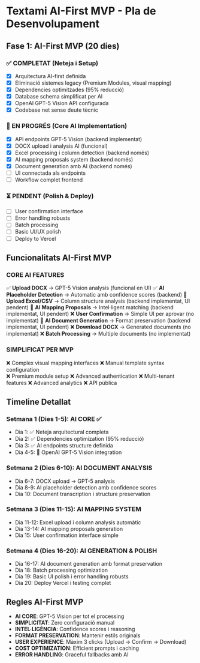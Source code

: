# Textami AI-First MVP - Pla de Desenvolupament

## Fase 1: AI-First MVP (20 dies)

### ✅ COMPLETAT (Neteja i Setup)
- [x] Arquitectura AI-first definida
- [x] Eliminació sistemes legacy (Premium Modules, visual mapping)
- [x] Dependencies optimitzades (95% reducció)
- [x] Database schema simplificat per AI
- [x] OpenAI GPT-5 Vision API configurada
- [x] Codebase net sense deute tècnic

### 🔄 EN PROGRÉS (Core AI Implementation)
- [x] API endpoints GPT-5 Vision (backend implementat)
- [x] DOCX upload i analysis AI (funcional)
- [x] Excel processing i column detection (backend només)
- [x] AI mapping proposals system (backend només)  
- [x] Document generation amb AI (backend només)
- [ ] UI connectada als endpoints
- [ ] Workflow complet frontend

### ⏳ PENDENT (Polish & Deploy)
- [ ] User confirmation interface
- [ ] Error handling robusts
- [ ] Batch processing
- [ ] Basic UI/UX polish
- [ ] Deploy to Vercel

## Funcionalitats AI-First MVP

### CORE AI FEATURES
✅ **Upload DOCX** → GPT-5 Vision analysis (funcional en UI)
✅ **AI Placeholder Detection** → Automatic amb confidence scores (backend)
🔄 **Upload Excel/CSV** → Column structure analysis (backend implementat, UI pendent)
🔄 **AI Mapping Proposals** → Intel·ligent matching (backend implementat, UI pendent)
❌ **User Confirmation** → Simple UI per aprovar (no implementat)
🔄 **AI Document Generation** → Format preservation (backend implementat, UI pendent)
❌ **Download DOCX** → Generated documents (no implementat)
❌ **Batch Processing** → Multiple documents (no implementat)  

### SIMPLIFICAT PER MVP
❌ Complex visual mapping interfaces
❌ Manual template syntax configuration  
❌ Premium module setup
❌ Advanced authentication
❌ Multi-tenant features
❌ Advanced analytics
❌ API pública

## Timeline Detallat

### Setmana 1 (Dies 1-5): AI CORE ✅
- Dia 1: ✅ Neteja arquitectural completa
- Dia 2: ✅ Dependencies optimization (95% reducció)
- Dia 3: ✅ AI endpoints structure definida
- Dia 4-5: 🔄 OpenAI GPT-5 Vision integration

### Setmana 2 (Dies 6-10): AI DOCUMENT ANALYSIS
- Dia 6-7: DOCX upload → GPT-5 analysis
- Dia 8-9: AI placeholder detection amb confidence scores
- Dia 10: Document transcription i structure preservation

### Setmana 3 (Dies 11-15): AI MAPPING SYSTEM
- Dia 11-12: Excel upload i column analysis automàtic
- Dia 13-14: AI mapping proposals generation
- Dia 15: User confirmation interface simple

### Setmana 4 (Dies 16-20): AI GENERATION & POLISH
- Dia 16-17: AI document generation amb format preservation
- Dia 18: Batch processing optimization
- Dia 19: Basic UI polish i error handling robusts
- Dia 20: Deploy Vercel i testing complet

## Regles AI-First MVP

- **AI CORE**: GPT-5 Vision per tot el processing
- **SIMPLICITAT**: Zero configuració manual
- **INTEL·LIGÈNCIA**: Confidence scores i reasoning
- **FORMAT PRESERVATION**: Mantenir estils originals
- **USER EXPERIENCE**: Màxim 3 clicks (Upload → Confirm → Download)
- **COST OPTIMIZATION**: Efficient prompts i caching
- **ERROR HANDLING**: Graceful fallbacks amb AI